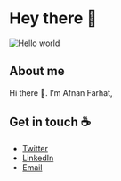 # Hey there :wave:

<img src="https://raw.githubusercontent.com/sagar-viradiya/sagar-viradiya/master/resources/banner.png" alt="Hello world">

<!--<p align="center"> 
  Visitor count<br>
  <img src="https://profile-counter.glitch.me/sagar-viradiya/count.svg" />
</p>-->

## About me

Hi there 👋. I’m Afnan Farhat, 

## Get in touch :coffee:

- [Twitter](https://X.com/Afnantarig)
- [LinkedIn](https://www.linkedin.com/in/afnan-farhat-b33bb627a?)
- [Email](afnan.t.farhat@gmail.com)

